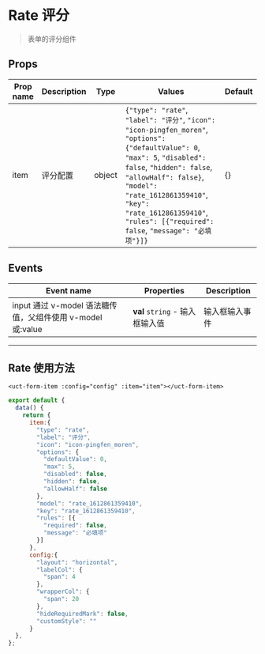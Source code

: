 # Rate 评分

> 表单的评分组件

## Props

| Prop name | Description | Type   | Values                                                                                                                                                                                                                                                                                                     | Default |
| --------- | ----------- | ------ | ---------------------------------------------------------------------------------------------------------------------------------------------------------------------------------------------------------------------------------------------------------------------------------------------------------- | ------- |
| item      | 评分配置    | object | `{"type": "rate"`, `"label": "评分"`, `"icon": "icon-pingfen_moren"`, `"options": {"defaultValue": 0`, `"max": 5`, `"disabled": false`, `"hidden": false`, `"allowHalf": false}`, `"model": "rate_1612861359410"`, `"key": "rate_1612861359410"`, `"rules": [{"required": false`, `"message": "必填项"}]}` | {}      |

## Events

| Event name                                                 | Properties                      | Description    |
| ---------------------------------------------------------- | ------------------------------- | -------------- |
| input 通过 v-model 语法糖传值，父组件使用 v-model 或:value | **val** `string` - 输入框输入值 | 输入框输入事件 |

---

## Rate 使用方法

```vue
<uct-form-item :config="config" :item="item"></uct-form-item>
```

```js
export default {
  data() {
    return {
      item:{
        "type": "rate",
        "label": "评分",
        "icon": "icon-pingfen_moren",
        "options": {
          "defaultValue": 0,
          "max": 5,
          "disabled": false,
          "hidden": false,
          "allowHalf": false
        },
        "model": "rate_1612861359410",
        "key": "rate_1612861359410",
        "rules": [{
          "required": false,
          "message": "必填项"
        }]
      },
      config:{
        "layout": "horizontal",
        "labelCol": {
          "span": 4
        },
        "wrapperCol": {
          "span": 20
        },
        "hideRequiredMark": false,
        "customStyle": ""
      }
  },
};

```
